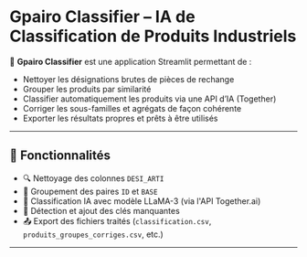 # Gpairo Classifier – IA de Classification de Produits Industriels

🎯 **Gpairo Classifier** est une application Streamlit permettant de :
- Nettoyer les désignations brutes de pièces de rechange
- Grouper les produits par similarité
- Classifier automatiquement les produits via une API d’IA (Together)
- Corriger les sous-familles et agrégats de façon cohérente
- Exporter les résultats propres et prêts à être utilisés

---

## 🚀 Fonctionnalités

- 🔍 Nettoyage des colonnes `DESI_ARTI`
- 🔗 Groupement des paires `ID` et `BASE`
- 🤖 Classification IA avec modèle LLaMA-3 (via l'API Together.ai)
- 🧩 Détection et ajout des clés manquantes
- 📤 Export des fichiers traités (`classification.csv`, `produits_groupes_corriges.csv`, etc.)

---


